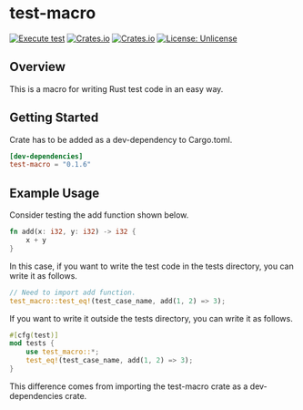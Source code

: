 # test-macro
[![Execute test](https://github.com/VeyronSakai/test-macro/actions/workflows/ci.yml/badge.svg)](https://github.com/VeyronSakai/test-macro/actions/workflows/ci.yml)
[![Crates.io](https://img.shields.io/crates/v/test-macro.svg)](https://crates.io/crates/test-macro)
[![Crates.io](https://img.shields.io/crates/d/test-macro.svg)](https://crates.io/crates/test-macro)
[![License: Unlicense](https://img.shields.io/badge/license-Unlicense-blue.svg)](http://unlicense.org/)

## Overview

This is a macro for writing Rust test code in an easy way.

## Getting Started

Crate has to be added as a dev-dependency to Cargo.toml.

```toml
[dev-dependencies]
test-macro = "0.1.6"
```

## Example Usage

Consider testing the add function shown below.

```rust
fn add(x: i32, y: i32) -> i32 {
    x + y
}
```

In this case, if you want to write the test code in the tests directory, you can write it as follows.

```rust
// Need to import add function.
test_macro::test_eq!(test_case_name, add(1, 2) => 3);
```

If you want to write it outside the tests directory, you can write it as follows.

```rust
#[cfg(test)]
mod tests {
    use test_macro::*;
    test_eq!(test_case_name, add(1, 2) => 3);
}
```

This difference comes from importing the test-macro crate as a dev-dependencies crate.
